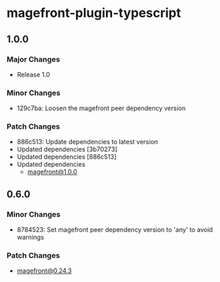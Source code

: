 # magefront-plugin-typescript

## 1.0.0

### Major Changes

- Release 1.0

### Minor Changes

- 129c7ba: Loosen the magefront peer dependency version

### Patch Changes

- 886c513: Update dependencies to latest version
- Updated dependencies [3b70273]
- Updated dependencies [886c513]
- Updated dependencies
  - magefront@1.0.0

## 0.6.0

### Minor Changes

- 8784523: Set magefront peer dependency version to 'any' to avoid warnings

### Patch Changes

- magefront@0.24.3
